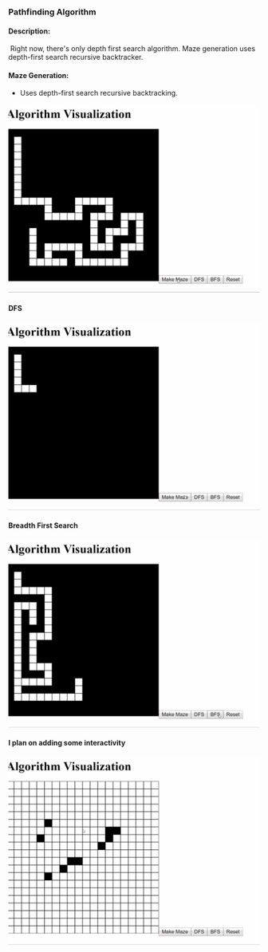 ### Pathfinding Algorithm

#### Description:

​	Right now, there's only depth first search algorithm. Maze generation uses depth-first search recursive backtracker. 

#### Maze Generation:

- Uses depth-first search recursive backtracking.

![maze_generation](./images_and_gifs/maze_generation.gif)

#### DFS

![dfps_pathfinding](./images_and_gifs/dfs.gif)

#### Breadth First Search

![bfs](./images_and_gifs/bfs.gif)

#### I plan on adding some interactivity

![interactivity](./images_and_gifs/interactivity.gif)